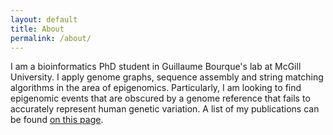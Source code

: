 ```yaml
---
layout: default
title: About
permalink: /about/
---
```


I am a bioinformatics PhD student in Guillaume Bourque's lab at McGill University.
I apply genome graphs, sequence assembly and string matching algorithms in the area of epigenomics.
Particularly, I am looking to find epigenomic events that are obscured by a genome reference that fails to accurately represent human genetic variation.
A list of my publications can be found [on this page](/pubs/).


